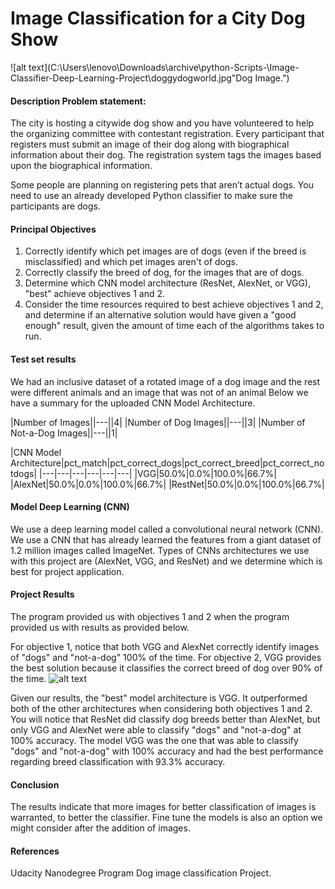 # Image Classification for a City Dog Show 
![alt text](C:\Users\lenovo\Downloads\archive\python-Scripts-\Image-Classifier-Deep-Learning-Project\doggydogworld.jpg"Dog Image.")


#### Description Problem statement:
The city is hosting a citywide dog show and you have volunteered to help the organizing committee with contestant registration. Every participant that registers must submit an image of their dog along with biographical information about their dog. The registration system tags the images based upon the biographical information.

Some people are planning on registering pets that aren’t actual dogs.
You need to use an already developed Python classifier to make sure the participants are dogs.

#### Principal Objectives

1. Correctly identify which pet images are of dogs (even if the breed is misclassified) and which pet images aren't of dogs.  
2. Correctly classify the breed of dog, for the images that are of dogs.  
3. Determine which CNN model architecture (ResNet, AlexNet, or VGG), "best" achieve objectives 1 and 2.  
4. Consider the time resources required to best achieve objectives 1 and 2, and determine if an alternative solution would have given a "good enough" result, given the amount of time each of the algorithms takes to run.

#### Test set results 
We had an inclusive dataset of a rotated image of a dog image and the rest were different animals and an image that was not of  an animal Below we have a summary for the uploaded CNN Model Architecture.

|Number of Images||---||4|
|Number of Dog Images||---||3|
|Number of Not-a-Dog Images||---||1|



|CNN Model Architecture|pct_match|pct_correct_dogs|pct_correct_breed|pct_correct_notdogs|
|---|---|---|---|---|---|
|VGG|50.0%|0.0%|100.0%|66.7%|
|AlexNet|50.0%|0.0%|100.0%|66.7%|
|RestNet|50.0%|0.0%|100.0%|66.7%|



#### Model Deep Learning (CNN)
We use a deep learning model called a convolutional neural network (CNN).  We use a CNN that has already learned the features from a giant dataset of 1.2 million images called ImageNet. Types of CNNs architectures we use with this project are (AlexNet, VGG, and ResNet) and we determine which is best for project application.

#### Project Results 
The program provided us with objectives 1 and 2 when  the program provided us with results as provided below.

For objective 1, notice that both VGG and AlexNet correctly identify images of "dogs" and "not-a-dog" 100% of the time.
For objective 2, VGG provides the best solution because it classifies the correct breed of dog over 90% of the time.
![alt text](C:\Users\lenovo\Downloads\Udacity_image_dog_classifier_project\projectresulps.jpg "Model Results")

Given our results, the "best" model architecture is VGG. It outperformed both of the other architectures when considering both objectives 1 and 2. You will notice that ResNet did classify dog breeds better than AlexNet, but only VGG and AlexNet were able to classify "dogs" and "not-a-dog" at 100% accuracy. The model VGG was the one that was able to classify "dogs" and "not-a-dog" with 100% accuracy and had the best performance regarding breed classification with 93.3% accuracy.

#### Conclusion 
The results indicate that more images for better classification of images is warranted, to better the classifier. 
Fine tune the models is also an option we might consider after the addition of images. 
#### References
Udacity Nanodegree Program Dog image classification Project. 
